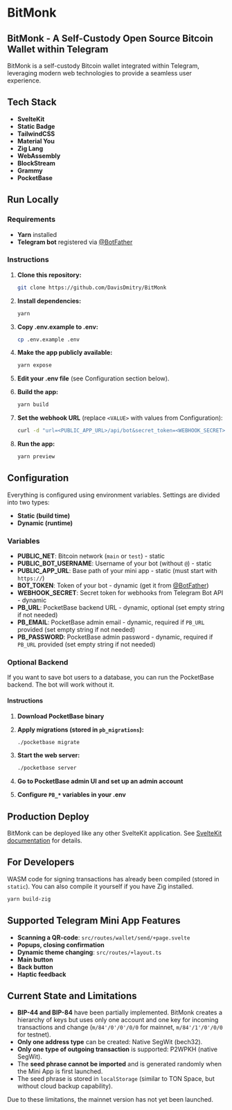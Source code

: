 # BitMonk

## BitMonk - A Self-Custody Open Source Bitcoin Wallet within Telegram

BitMonk is a self-custody Bitcoin wallet integrated within Telegram, leveraging modern web technologies to provide a seamless user experience.

## Tech Stack
- **SvelteKit**
- **Static Badge**
- **TailwindCSS**
- **Material You**
- **Zig Lang**
- **WebAssembly**
- **BlockStream**
- **Grammy**
- **PocketBase**

## Run Locally

### Requirements
- **Yarn** installed
- **Telegram bot** registered via [@BotFather](https://telegram.me/BotFather)

### Instructions

1. **Clone this repository:**

   ```sh
   git clone https://github.com/DavisDmitry/BitMonk
   ```

2. **Install dependencies:**

   ```sh
   yarn
   ```

3. **Copy .env.example to .env:**

   ```sh
   cp .env.example .env
   ```

4. **Make the app publicly available:**

   ```sh
   yarn expose
   ```

5. **Edit your .env file** (see Configuration section below).

6. **Build the app:**

   ```sh
   yarn build
   ```

7. **Set the webhook URL** (replace `<VALUE>` with values from Configuration):

   ```sh
   curl -d "url=<PUBLIC_APP_URL>/api/bot&secret_token=<WEBHOOK_SECRET>" -X POST https://api.telegram.org/bot<BOT_TOKEN>/setWebhook
   ```

8. **Run the app:**

   ```sh
   yarn preview
   ```

## Configuration

Everything is configured using environment variables. Settings are divided into two types:

- **Static (build time)**
- **Dynamic (runtime)**

### Variables

- **PUBLIC_NET**: Bitcoin network (`main` or `test`) - static
- **PUBLIC_BOT_USERNAME**: Username of your bot (without `@`) - static
- **PUBLIC_APP_URL**: Base path of your mini app - static (must start with `https://`)
- **BOT_TOKEN**: Token of your bot - dynamic (get it from [@BotFather](https://telegram.me/BotFather))
- **WEBHOOK_SECRET**: Secret token for webhooks from Telegram Bot API - dynamic
- **PB_URL**: PocketBase backend URL - dynamic, optional (set empty string if not needed)
- **PB_EMAIL**: PocketBase admin email - dynamic, required if `PB_URL` provided (set empty string if not needed)
- **PB_PASSWORD**: PocketBase admin password - dynamic, required if `PB_URL` provided (set empty string if not needed)

### Optional Backend
If you want to save bot users to a database, you can run the PocketBase backend. The bot will work without it.

#### Instructions

1. **Download PocketBase binary**

2. **Apply migrations (stored in `pb_migrations`):**

   ```sh
   ./pocketbase migrate
   ```

3. **Start the web server:**

   ```sh
   ./pocketbase server
   ```

4. **Go to PocketBase admin UI and set up an admin account**

5. **Configure `PB_*` variables in your .env**

## Production Deploy
BitMonk can be deployed like any other SvelteKit application. See [SvelteKit documentation](https://kit.svelte.dev/docs) for details.

## For Developers
WASM code for signing transactions has already been compiled (stored in `static`). You can also compile it yourself if you have Zig installed.

```sh
yarn build-zig
```

## Supported Telegram Mini App Features
- **Scanning a QR-code**: `src/routes/wallet/send/+page.svelte`
- **Popups, closing confirmation**
- **Dynamic theme changing**: `src/routes/+layout.ts`
- **Main button**
- **Back button**
- **Haptic feedback**

## Current State and Limitations
- **BIP-44 and BIP-84** have been partially implemented. BitMonk creates a hierarchy of keys but uses only one account and one key for incoming transactions and change (`m/84'/0'/0'/0/0` for mainnet, `m/84'/1'/0'/0/0` for testnet).
- **Only one address type** can be created: Native SegWit (bech32).
- **Only one type of outgoing transaction** is supported: P2WPKH (native SegWit).
- The **seed phrase cannot be imported** and is generated randomly when the Mini App is first launched.
- The seed phrase is stored in `localStorage` (similar to TON Space, but without cloud backup capability).

Due to these limitations, the mainnet version has not yet been launched.